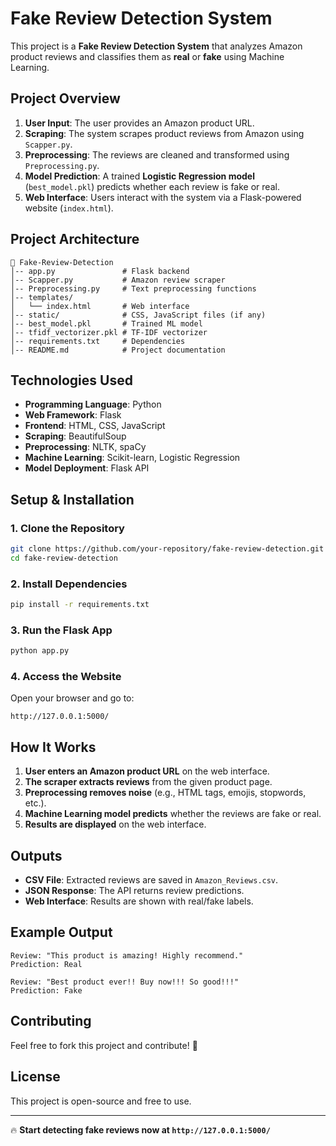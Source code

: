 # Fake Review Detection System

This project is a **Fake Review Detection System** that analyzes Amazon product reviews and classifies them as **real** or **fake** using Machine Learning.

## **Project Overview**
1. **User Input**: The user provides an Amazon product URL.
2. **Scraping**: The system scrapes product reviews from Amazon using `Scapper.py`.
3. **Preprocessing**: The reviews are cleaned and transformed using `Preprocessing.py`.
4. **Model Prediction**: A trained **Logistic Regression model** (`best_model.pkl`) predicts whether each review is fake or real.
5. **Web Interface**: Users interact with the system via a Flask-powered website (`index.html`).

## **Project Architecture**
```
📂 Fake-Review-Detection
│-- app.py               # Flask backend
│-- Scapper.py           # Amazon review scraper
│-- Preprocessing.py     # Text preprocessing functions
│-- templates/
│   └── index.html       # Web interface
│-- static/              # CSS, JavaScript files (if any)
│-- best_model.pkl       # Trained ML model
│-- tfidf_vectorizer.pkl # TF-IDF vectorizer
│-- requirements.txt     # Dependencies
│-- README.md            # Project documentation
```

## **Technologies Used**
- **Programming Language**: Python  
- **Web Framework**: Flask  
- **Frontend**: HTML, CSS, JavaScript  
- **Scraping**: BeautifulSoup  
- **Preprocessing**: NLTK, spaCy  
- **Machine Learning**: Scikit-learn, Logistic Regression  
- **Model Deployment**: Flask API  

## **Setup & Installation**
### **1. Clone the Repository**
```sh
git clone https://github.com/your-repository/fake-review-detection.git
cd fake-review-detection
```

### **2. Install Dependencies**
```sh
pip install -r requirements.txt
```

### **3. Run the Flask App**
```sh
python app.py
```

### **4. Access the Website**
Open your browser and go to:
```
http://127.0.0.1:5000/
```

## **How It Works**
1. **User enters an Amazon product URL** on the web interface.
2. **The scraper extracts reviews** from the given product page.
3. **Preprocessing removes noise** (e.g., HTML tags, emojis, stopwords, etc.).
4. **Machine Learning model predicts** whether the reviews are fake or real.
5. **Results are displayed** on the web interface.

## **Outputs**
- **CSV File**: Extracted reviews are saved in `Amazon_Reviews.csv`.
- **JSON Response**: The API returns review predictions.
- **Web Interface**: Results are shown with real/fake labels.

## **Example Output**
```
Review: "This product is amazing! Highly recommend."
Prediction: Real

Review: "Best product ever!! Buy now!!! So good!!!"
Prediction: Fake
```

## **Contributing**
Feel free to fork this project and contribute! 🚀

## **License**
This project is open-source and free to use.

---

🔥 **Start detecting fake reviews now at `http://127.0.0.1:5000/`**  
